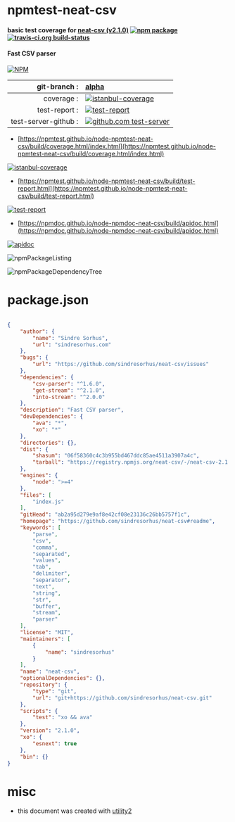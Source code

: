 # npmtest-neat-csv

#### basic test coverage for  [neat-csv (v2.1.0)](https://github.com/sindresorhus/neat-csv#readme)  [![npm package](https://img.shields.io/npm/v/npmtest-neat-csv.svg?style=flat-square)](https://www.npmjs.org/package/npmtest-neat-csv) [![travis-ci.org build-status](https://api.travis-ci.org/npmtest/node-npmtest-neat-csv.svg)](https://travis-ci.org/npmtest/node-npmtest-neat-csv)

#### Fast CSV parser

[![NPM](https://nodei.co/npm/neat-csv.png?downloads=true&downloadRank=true&stars=true)](https://www.npmjs.com/package/neat-csv)

| git-branch : | [alpha](https://github.com/npmtest/node-npmtest-neat-csv/tree/alpha)|
|--:|:--|
| coverage : | [![istanbul-coverage](https://npmtest.github.io/node-npmtest-neat-csv/build/coverage.badge.svg)](https://npmtest.github.io/node-npmtest-neat-csv/build/coverage.html/index.html)|
| test-report : | [![test-report](https://npmtest.github.io/node-npmtest-neat-csv/build/test-report.badge.svg)](https://npmtest.github.io/node-npmtest-neat-csv/build/test-report.html)|
| test-server-github : | [![github.com test-server](https://npmtest.github.io/node-npmtest-neat-csv/GitHub-Mark-32px.png)](https://npmtest.github.io/node-npmtest-neat-csv/build/app/index.html) | | build-artifacts : | [![build-artifacts](https://npmtest.github.io/node-npmtest-neat-csv/glyphicons_144_folder_open.png)](https://github.com/npmtest/node-npmtest-neat-csv/tree/gh-pages/build)|

- [https://npmtest.github.io/node-npmtest-neat-csv/build/coverage.html/index.html](https://npmtest.github.io/node-npmtest-neat-csv/build/coverage.html/index.html)

[![istanbul-coverage](https://npmtest.github.io/node-npmtest-neat-csv/build/screenCapture.buildCi.browser.%252Ftmp%252Fbuild%252Fcoverage.lib.html.png)](https://npmtest.github.io/node-npmtest-neat-csv/build/coverage.html/index.html)

- [https://npmtest.github.io/node-npmtest-neat-csv/build/test-report.html](https://npmtest.github.io/node-npmtest-neat-csv/build/test-report.html)

[![test-report](https://npmtest.github.io/node-npmtest-neat-csv/build/screenCapture.buildCi.browser.%252Ftmp%252Fbuild%252Ftest-report.html.png)](https://npmtest.github.io/node-npmtest-neat-csv/build/test-report.html)

- [https://npmdoc.github.io/node-npmdoc-neat-csv/build/apidoc.html](https://npmdoc.github.io/node-npmdoc-neat-csv/build/apidoc.html)

[![apidoc](https://npmdoc.github.io/node-npmdoc-neat-csv/build/screenCapture.buildCi.browser.%252Ftmp%252Fbuild%252Fapidoc.html.png)](https://npmdoc.github.io/node-npmdoc-neat-csv/build/apidoc.html)

![npmPackageListing](https://npmtest.github.io/node-npmtest-neat-csv/build/screenCapture.npmPackageListing.svg)

![npmPackageDependencyTree](https://npmtest.github.io/node-npmtest-neat-csv/build/screenCapture.npmPackageDependencyTree.svg)



# package.json

```json

{
    "author": {
        "name": "Sindre Sorhus",
        "url": "sindresorhus.com"
    },
    "bugs": {
        "url": "https://github.com/sindresorhus/neat-csv/issues"
    },
    "dependencies": {
        "csv-parser": "^1.6.0",
        "get-stream": "^2.1.0",
        "into-stream": "^2.0.0"
    },
    "description": "Fast CSV parser",
    "devDependencies": {
        "ava": "*",
        "xo": "*"
    },
    "directories": {},
    "dist": {
        "shasum": "06f58360c4c3b955bd467ddc85ae4511a3907a4c",
        "tarball": "https://registry.npmjs.org/neat-csv/-/neat-csv-2.1.0.tgz"
    },
    "engines": {
        "node": ">=4"
    },
    "files": [
        "index.js"
    ],
    "gitHead": "ab2a95d279e9af8e42cf08e23136c26bb5757f1c",
    "homepage": "https://github.com/sindresorhus/neat-csv#readme",
    "keywords": [
        "parse",
        "csv",
        "comma",
        "separated",
        "values",
        "tab",
        "delimiter",
        "separator",
        "text",
        "string",
        "str",
        "buffer",
        "stream",
        "parser"
    ],
    "license": "MIT",
    "maintainers": [
        {
            "name": "sindresorhus"
        }
    ],
    "name": "neat-csv",
    "optionalDependencies": {},
    "repository": {
        "type": "git",
        "url": "git+https://github.com/sindresorhus/neat-csv.git"
    },
    "scripts": {
        "test": "xo && ava"
    },
    "version": "2.1.0",
    "xo": {
        "esnext": true
    },
    "bin": {}
}
```



# misc
- this document was created with [utility2](https://github.com/kaizhu256/node-utility2)

